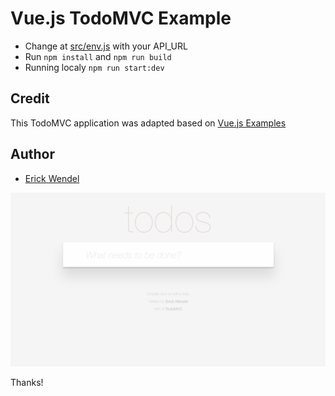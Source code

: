 # Vue.js TodoMVC Example

- Change at [src/env.js](src/env.js) with your API_URL
- Run `npm install` and `npm run build`
- Running localy `npm run start:dev`

## Credit

This TodoMVC application was adapted based on [Vue.js Examples](https://github.com/vuejs/vue/tree/dev/examples/todomvc)

## Author

- [Erick Wendel](https://twitter.com/erickwendel_)

<img src="assets/print.png" alt="print image">

Thanks!